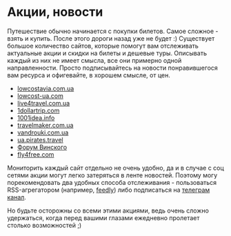 # Акции, новости

Путешествие обычно начинается с покупки билетов. Самое сложное - взять и купить. После этого дороги назад уже не будет :)
Существует большое количество сайтов, которые помогут вам отслеживать актуальные акции и скидки на билеты и дешевые туры.
Описывать каждый из них не имеет смысла, все они примерно одной направленности. 
Просто подписывайтесь на новости понравившегося вам ресурса и офигевайте, в хорошем смысле, от цен.

* [lowcostavia.com.ua](http://lowcostavia.com.ua)
* [lowcost-ua.com](http://lowcost-ua.com)
* [live4travel.com.ua](http://live4travel.com.ua)
* [1dollartrip.com](http://1dollartrip.com)
* [1001idea.info](http://1001idea.info)
* [travelmaker.com.ua](http://travelmaker.com.ua)
* [vandrouki.com.ua](https://vandrouki.com.ua)
* [ua.pirates.travel](https://ua.pirates.travel)
* [Форум Винского](http://forum.awd.ru/viewforum.php?f=60)
* [fly4free.com](http://fly4free.com)

Мониторить каждый сайт отдельно не очень удобно, да и в случае с соц сетями акции могут легко затеряться в 
ленте новостей. Поэтому могу порекомендовать два удобных способа отслеживания - пользоваться RSS-агрегатором
(например, [feedly](https://feedly.com)) либо подписаться на [телеграм канал](https://t.me/arthurontour).

Но будьте осторожны со всеми этими акциями, ведь очень сложно удержаться, 
когда перед вашими глазами ежедневно пролетает столько возможностей ;)
